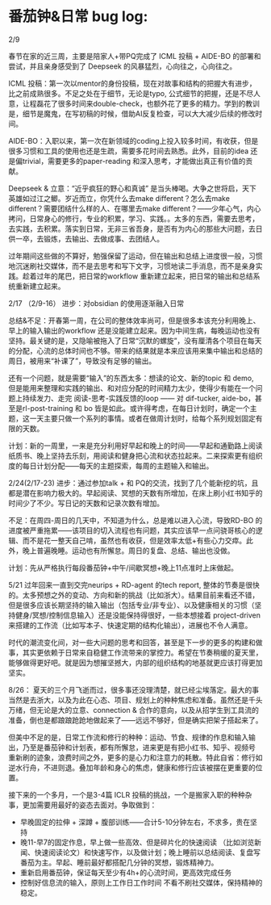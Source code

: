 # 番茄钟&日常 bug log:
2/9

春节在家的近三周，主要是陪家人+带PQ完成了 ICML 投稿 + AIDE-BO 的部署和尝试，并且亲身感受到了 Deepseek 的风暴猛烈，心向往之，心向往之。

ICML 投稿：第一次以mentor的身份投稿，现在对故事和结构的把握大有进步，比之前成熟很多。不足之处在于细节，无论是typo, 公式细节的把握，还是不尽人意，让程磊花了很多时间来double-check，也额外花了更多的精力。学到的教训是，细节是魔鬼，在写初稿的时候，借助AI反复检查，可以大大减少后续的修改时间。

AIDE-BO：入职以来，第一次在新领域的coding上投入较多时间，有收获，但是很多习惯和工具的使用也还是生疏，需要多花时间去熟悉。此外，目前的idea 还是偏trivial，需要更多的paper-reading 和深入思考，才能做出真正有价值的贡献。

Deepseek & 立意：“近乎疯狂的野心和真诚” 是当头棒喝。大争之世将启，天下英雄如过江之鲫。岁近而立，你凭什么去make different？怎么去make different？需要团结什么样的人、在哪里去make different？——少年心气，内心拷问，日常身心的修行，专业的积累，学习、实践。。太多的东西，需要去思考，去实践，去积累。落实到日常，无非三省吾身，是否有为内心的那些大问题，去日供一卒，去锻炼，去输出、去做成事、去团结人。

过年期间这些做的不算好，勉强保留了运动，但在输出和总结上进度很一般，习惯地沉迷刷社交媒体，而不是去思考和写下文字，习惯地读二手消息，而不是亲身实践。趁着过年的尾巴，把日常的workflow 重新建立起来，把日常的输出和总结系统重新建立起来。

2/17 （2/9-16）
进步：对obsidian 的使用逐渐融入日常

总结&不足：开春第一周，在公司的整体效率尚可，但是很多本该充分利用晚上、早上的输入输出的workflow 还是没能建立起来。因为中间生病，每晚运动也没有坚持。最关键的是，又隐喻被拖入了日常“沉默的螺旋”，没有厘清各个项目在每天的分配，心流的总体时间也不够。带来的结果就是本来应该用来集中输出和总结的周日，被用来“补课了”，导致没有足够的输出。

还有一个问题，就是需要“输入”的东西太多：想读的论文、新的topic 和 demo, 但是能用来整理和实践的输出、和对应分配的时间精力太少，使得少有能在一个问题上持续发力、走完 阅读-思考-实践反馈的loop —— 对 dif-tucker, aide-bo，甚至是rl-post-training 和 bo 皆是如此。或许得考虑，在每日计划时，确定一个主题，这一天主要只做一个系列的事情。或者在做周计划时，给每个系列规划固定有限的天数。

计划：新的一周里，一来是充分利用好早起和晚上的时间——早起和通勤路上阅读纸质书、晚上坚持去乐刻，用阅读和健身把心流和状态拉起来。二来探索更有组织度的每日计划分配——每天的主题探索，每周的主题输入和输出。


2/24(2/17-23)
进步：通过参加talk + 和 PQ的交流，找到了几个能新挖的坑，且都是潜在影响力极大的。早起阅读、冥想的天数有所增加，在床上刷小红书知乎的时间少了不少。写日记的天数和记录次数有增加。

不足：在周四-周日的几天中，不知道为什么，总是难以进入心流，导致RD-BO 的进度被严重拖累——该项目的切入流程也有问题，其实应该早一点问骁哥核心的逻辑、而不是花一整天自己啃，虽然也有收获，但是效率太低+有些心力交瘁。此外，晚上普遍晚睡。运动也有所懈怠。周日的复盘、总结、输出也没做。

计划：先从严格执行每段番茄钟+中午/间歇冥想+晚上11点准时上床做起。

5/21
过年回来一直到交完neurips + RD-agent 的tech report, 整体的节奏是很快的。太多预想之外的变动、方向和新的挑战（比如浙大）。结果目前来看还不错，但是很多应该长期坚持的输入输出（包括专业/非专业）、以及健康相关的习惯（坚持健身/冥想/控制信息输入）还是没能保持得很好，一些本想接着 project-driven 来搭建的工作流（比如写本子、快速定期的结构化输出），进展也不令人满意。

时代的潮流变化间，对一些大问题的思考和回答，甚至是下一步的更多的构建和做事，其实更依赖于日常来自稳健工作流带来的掌控力。希望在节奏稍缓的夏天里，能够做得更好吧。就是因为想摧坚撼大，内部的组织结构的地基就更应该打得更加坚实。


8/26：
夏天的三个月飞逝而过，很多事还没理清楚，就已经尘埃落定。最大的事当然是去浙大，以及为此在心态、项目、规划上的种种焦虑和准备。虽然还是千头万绪，但无论是大的立意、connection & 合作的意向，以及从招学生到工具流的准备，倒也是都踉踉跄跄地做起来了——远远不够好，但是确实把架子搭起来了。

但美中不足的是，日常工作流和修行的种种：运动、节食、规律的作息和输入输出，乃至是番茄钟和计划表，都有所懈怠，进来更是有把小红书、知乎、视频号
重新刷的迹象，浪费时间之外，更多的是心力和注意力的耗散。特此自省：修行如逆水行舟，不进则退。叠加年龄和身心的焦虑，健康和修行应该被摆在更重要的位置。

接下来的一个多月，一个是3-4篇 ICLR 投稿的挑战，一个是搬家入职的种种杂事，更加需要用最好的姿态去面对。争取做到：

- 早晚固定的拉伸 + 深蹲 + 腹部训练——合计5-10分钟左右，不求多，贵在坚持
- 晚11-早7的固定作息，早上做一些高效、但是碎片化的快速阅读 （比如浏览新闻、快速阅读论文）和快速写作，以及做计划；晚上睡前以总结阅读、复盘写番茄为主。早起、睡前最好都搭配几分钟的冥想，锻炼精神力。
- 重新启用番茄钟，保证每天至少有4h+的心流时间，更高效完成任务
- 控制好信息流的输入，原则上工作日工作时间 不看不刷社交媒体，保持精神的稳定。
	




















